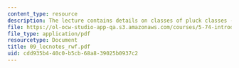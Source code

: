 ```yaml
---
content_type: resource
description: The lecture contains details on classes of pluck classes - of wavepacket.
file: https://ol-ocw-studio-app-qa.s3.amazonaws.com/courses/5-74-introductory-quantum-mechanics-ii-spring-2004/cdd935b440c0b5cb68a839025b0937c2_09_lecnotes_rwf.pdf
file_type: application/pdf
resourcetype: Document
title: 09_lecnotes_rwf.pdf
uid: cdd935b4-40c0-b5cb-68a8-39025b0937c2
---
```

